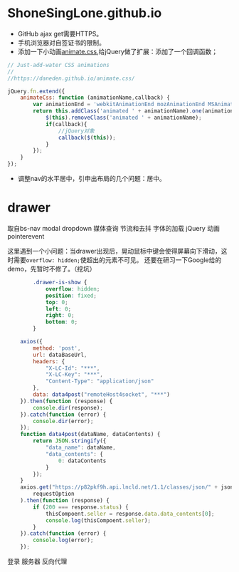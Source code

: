 # ShoneSingLone.github.io

- GitHub ajax get需要HTTPS。
- 手机浏览器对自签证书的限制。
- 添加一下小动画[animate.css](https://daneden.github.io/animate.css/),给jQuery做了扩展：添加了一个回调函数；

```js
// Just-add-water CSS animations
// 
//https://daneden.github.io/animate.css/

jQuery.fn.extend({
	animateCss: function (animationName,callback) {
		var animationEnd = 'webkitAnimationEnd mozAnimationEnd MSAnimationEnd oanimationend animationend';
		return this.addClass('animated ' + animationName).one(animationEnd, function () { 
			$(this).removeClass('animated ' + animationName); 
			if(callback){
                //jQuery对象
				callback($(this));
			}
		});
	}
});
```
- 调整nav的水平居中，引申出布局的几个问题：居中。

# drawer
取自bs-nav
modal
dropdown
媒体查询
节流和去抖
字体的加载
jQuery 动画
pointerevent

这里遇到一个小问题：当drawer出现后，晃动鼠标中键会使得屏幕向下滑动，这时需要`overflow: hidden;`使超出的元素不可见。
还要在研习一下Google给的demo，先暂时不修了。（挖坑）
```css
        .drawer-is-show {
			overflow: hidden;
            position: fixed;
            top: 0;
            left: 0;
            right: 0;
            bottom: 0;
        }
```


```js
    axios({
        method: 'post',
        url: dataBaseUrl,
        headers: {
            "X-LC-Id": "***",
            "X-LC-Key": "***",
            "Content-Type": "application/json"
        },
        data: data4post("remoteHost4socket", "***")
    }).then(function (response) {
        console.dir(response);
    }).catch(function (error) {
        console.dir(error);
	});
	function data4post(dataName, dataContents) {
		return JSON.stringify({
			"data_name": dataName,
			"data_contents": {
				0: dataContents
			}
		});
	}
	axios.get("https://p82pkf9h.api.lncld.net/1.1/classes/json/" + jsonDataId.seller,
        requestOption
    ).then(function (response) {
        if (200 === response.status) {
            thisCompoent.seller = response.data.data_contents[0];
            console.log(thisCompoent.seller);
        }
    }).catch(function (error) {
        console.log(error);
    });

```

登录
服务器
反向代理